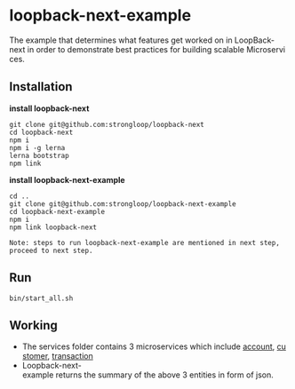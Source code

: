 # loopback-next-example

The example that determines what features get worked on in LoopBack-next in order to demonstrate best practices for building scalable Microservices.

## Installation

**install loopback-next**
```
git clone git@github.com:strongloop/loopback-next
cd loopback-next
npm i
npm i -g lerna
lerna bootstrap
npm link
```

**install loopback-next-example**
```
cd ..
git clone git@github.com:strongloop/loopback-next-example
cd loopback-next-example
npm i
npm link loopback-next
```

`Note: steps to run loopback-next-example are mentioned in next step, proceed to next step.`

## Run

```
bin/start_all.sh
```

## Working

 - The services folder contains 3 microservices which include [account](https://github.com/strongloop/loopback-next-example/tree/master/services/account), [customer](https://github.com/strongloop/loopback-next-example/tree/master/services/customer), [transaction](https://github.com/strongloop/loopback-next-example/tree/master/services/transaction)
 - Loopback-next-example returns the summary of the above 3 entities in form of json.